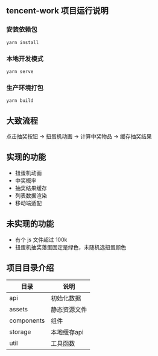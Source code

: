 ## tencent-work 项目运行说明

### 安装依赖包
```
yarn install
```

### 本地开发模式
```
yarn serve
```

### 生产环境打包
```
yarn build
```

## 大致流程
点击抽奖按钮 -> 扭蛋机动画 -> 计算中奖物品 -> 缓存抽奖结果

## 实现的功能
- 扭蛋机动画
- 中奖概率
- 抽奖结果缓存
- 列表数据渲染
- 移动端适配

## 未实现的功能
- 有个 js 文件超过 100k
- 扭蛋机抽奖落蛋固定是绿色，未随机选扭蛋颜色


## 项目目录介绍
| 目录 | 说明 | 
| --- | --- |
 api | 初始化数据 |
 assets | 静态资源文件 |
 components | 组件 |
 storage | 本地缓存api |
 util | 工具函数 |